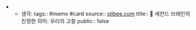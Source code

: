 - * 생각: 
  tags:: #memo #card
  source:: [stibee.com](https://stibee.com/api/v1.0/emails/share/NtnRHw2abuEcFqGhspW_P1A4aN_X2hQ)
  title:: 🧠 세컨드 브레인의 진정한 의미: 우리의 고찰
public:: false
